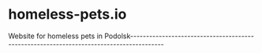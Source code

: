 # homeless-pets.io
Website for homeless pets in Podolsk----------------------------------------------------------------------------------------
